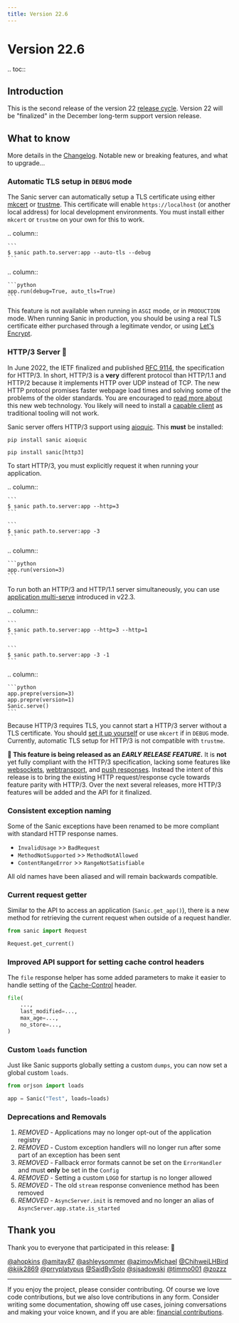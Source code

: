 ```yaml
---
title: Version 22.6
---
```


# Version 22.6

.. toc::

## Introduction

This is the second release of the version 22 [release cycle](../../organization/policies.md#release-schedule). Version 22 will be "finalized" in the December long-term support version release. 

## What to know

More details in the [Changelog](https://sanic.readthedocs.io/en/stable/sanic/changelog.html). Notable new or breaking features, and what to upgrade...

### Automatic TLS setup in `DEBUG` mode

The Sanic server can automatically setup a TLS certificate using either [mkcert](https://github.com/FiloSottile/mkcert) or [trustme](https://github.com/python-trio/trustme). This certificate will enable `https://localhost` (or another local address) for local development environments. You must install either `mkcert` or `trustme` on your own for this to work.

.. column::

    ```
    $ sanic path.to.server:app --auto-tls --debug
    ```

.. column::

    ```python
    app.run(debug=True, auto_tls=True)
    ```

This feature is not available when running in `ASGI` mode, or in `PRODUCTION` mode. When running Sanic in production, you should be using a real TLS certificate either purchased through a legitimate vendor, or using [Let's Encrypt](https://letsencrypt.org/).

### HTTP/3 Server 🚀

In June 2022, the IETF finalized and published [RFC 9114](https://www.rfc-editor.org/rfc/rfc9114.html), the specification for HTTP/3. In short, HTTP/3 is a **very** different protocol than HTTP/1.1 and HTTP/2 because it implements HTTP over UDP instead of TCP. The new HTTP protocol promises faster webpage load times and solving some of the problems of the older standards. You are encouraged to [read more about](https://http3-explained.haxx.se/) this new web technology. You likely will need to install a [capable client](https://curl.se/docs/http3.html) as traditional tooling will not work.

Sanic server offers HTTP/3 support using [aioquic](https://github.com/aiortc/aioquic). This **must** be installed:

```
pip install sanic aioquic
```

```
pip install sanic[http3]
```

To start HTTP/3, you must explicitly request it when running your application.

.. column::

    ```
    $ sanic path.to.server:app --http=3
    ```

    ```
    $ sanic path.to.server:app -3
    ```

.. column::

    ```python
    app.run(version=3)
    ```

To run both an HTTP/3 and HTTP/1.1 server simultaneously, you can use [application multi-serve](./v22.3.html#application-multi-serve) introduced in v22.3.


.. column::

    ```
    $ sanic path.to.server:app --http=3 --http=1
    ```

    ```
    $ sanic path.to.server:app -3 -1
    ```

.. column::

    ```python
    app.prepre(version=3)
    app.prepre(version=1)
    Sanic.serve()
    ```

Because HTTP/3 requires TLS, you cannot start a HTTP/3 server without a TLS certificate. You should [set it up yourself](../../guide/how-to/tls.md) or use `mkcert` if in `DEBUG` mode. Currently, automatic TLS setup for HTTP/3 is not compatible with `trustme`.

**👶 This feature is being released as an *EARLY RELEASE FEATURE*.** It is **not** yet fully compliant with the HTTP/3 specification, lacking some features like [websockets](https://websockets.spec.whatwg.org/), [webtransport](https://w3c.github.io/webtransport/), and [push responses](https://http3-explained.haxx.se/en/h3/h3-push). Instead the intent of this release is to bring the existing HTTP request/response cycle towards feature parity with HTTP/3. Over the next several releases, more HTTP/3 features will be added and the API for it finalized.

### Consistent exception naming

Some of the Sanic exceptions have been renamed to be more compliant with standard HTTP response names.

- `InvalidUsage` >> `BadRequest`
- `MethodNotSupported` >> `MethodNotAllowed`
- `ContentRangeError` >> `RangeNotSatisfiable`

All old names have been aliased and will remain backwards compatible.

### Current request getter

Similar to the API to access an application (`Sanic.get_app()`), there is a new method for retrieving the current request when outside of a request handler.

```python
from sanic import Request

Request.get_current()
```

### Improved API support for setting cache control headers

The `file` response helper has some added parameters to make it easier to handle setting of the [Cache-Control](https://developer.mozilla.org/en-US/docs/Web/HTTP/Headers/Cache-Control) header.

```python
file(
    ...,
    last_modified=...,
    max_age=...,
    no_store=...,
)
```

### Custom `loads` function

Just like Sanic supports globally setting a custom `dumps`, you can now set a global custom `loads`.

```python
from orjson import loads

app = Sanic("Test", loads=loads)
```

### Deprecations and Removals

1. *REMOVED* - Applications may no longer opt-out of the application registry
1. *REMOVED* - Custom exception handlers will no longer run after some part of an exception has been sent
1. *REMOVED* - Fallback error formats cannot be set on the `ErrorHandler` and must **only** be set in the `Config`
1. *REMOVED* - Setting a custom `LOGO` for startup is no longer allowed
1. *REMOVED* - The old `stream` response convenience method has been removed
1. *REMOVED* - `AsyncServer.init` is removed and no longer an alias of `AsyncServer.app.state.is_started`


## Thank you

Thank you to everyone that participated in this release: :clap:

[@ahopkins](https://github.com/ahopkins)
[@amitay87](https://github.com/amitay87 )
[@ashleysommer](https://github.com/ashleysommer)
[@azimovMichael](https://github.com/azimovMichael)
[@ChihweiLHBird](https://github.com/ChihweiLHBird)
[@kijk2869](https://github.com/kijk2869)
[@prryplatypus](https://github.com/prryplatypus)
[@SaidBySolo](https://github.com/SaidBySolo)
[@sjsadowski](https://github.com/sjsadowski)
[@timmo001](https://github.com/timmo001)
[@zozzz](https://github.com/zozzz)

---

If you enjoy the project, please consider contributing. Of course we love code contributions, but we also love contributions in any form. Consider writing some documentation, showing off use cases, joining conversations and making your voice known, and if you are able: [financial contributions](https://opencollective.com/sanic-org/).
